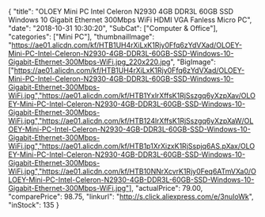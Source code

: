 {
	"title": "OLOEY Mini PC Intel Celeron N2930 4GB DDR3L 60GB SSD Windows 10 Gigabit Ethernet 300Mbps WiFi HDMI VGA Fanless Micro PC",
	"date": "2018-10-31 10:30:20",
	"SubCat": ["Computer & Office"],
	"categories": ["Mini PC"],
	"thumbnailImage": "https://ae01.alicdn.com/kf/HTB1UH4rXiLxK1Rjy0Ffq6zYdVXad/OLOEY-Mini-PC-Intel-Celeron-N2930-4GB-DDR3L-60GB-SSD-Windows-10-Gigabit-Ethernet-300Mbps-WiFi.jpg_220x220.jpg",
	"BigImage": ["https://ae01.alicdn.com/kf/HTB1UH4rXiLxK1Rjy0Ffq6zYdVXad/OLOEY-Mini-PC-Intel-Celeron-N2930-4GB-DDR3L-60GB-SSD-Windows-10-Gigabit-Ethernet-300Mbps-WiFi.jpg","https://ae01.alicdn.com/kf/HTB1YxlrXffsK1RjSszgq6yXzpXav/OLOEY-Mini-PC-Intel-Celeron-N2930-4GB-DDR3L-60GB-SSD-Windows-10-Gigabit-Ethernet-300Mbps-WiFi.jpg","https://ae01.alicdn.com/kf/HTB124lrXffsK1RjSszgq6yXzpXaW/OLOEY-Mini-PC-Intel-Celeron-N2930-4GB-DDR3L-60GB-SSD-Windows-10-Gigabit-Ethernet-300Mbps-WiFi.jpg","https://ae01.alicdn.com/kf/HTB1p1XrXizxK1RjSspjq6AS.pXax/OLOEY-Mini-PC-Intel-Celeron-N2930-4GB-DDR3L-60GB-SSD-Windows-10-Gigabit-Ethernet-300Mbps-WiFi.jpg","https://ae01.alicdn.com/kf/HTB10NNrXcvrK1Rjy0Feq6ATmVXa0/OLOEY-Mini-PC-Intel-Celeron-N2930-4GB-DDR3L-60GB-SSD-Windows-10-Gigabit-Ethernet-300Mbps-WiFi.jpg"],
	"actualPrice": 79.00,
	"comparePrice": 98.75,
	"linkurl": "http://s.click.aliexpress.com/e/3nuIoWk",
	"inStock": 135
}
